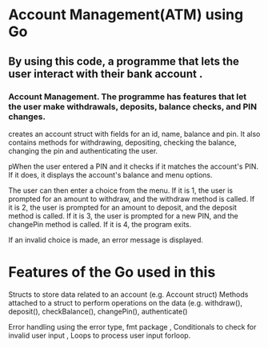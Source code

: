 # Account Management(ATM) using Go 

## By using this code, a programme that lets the user interact with their bank account . 

### Account Management. The programme has features that let the user make withdrawals, deposits, balance checks, and PIN changes.


creates an account struct with fields for an id, name, balance and pin. It also contains methods for withdrawing, depositing, checking the balance, changing the pin and authenticating the user.

pWhen the user entered a PIN and it checks if it matches the account's PIN. If it does, it displays the account's balance and menu options.

The user can then enter a choice from the menu. 
If it is 1, the user is prompted for an amount to withdraw, and the withdraw method is called. 
If it is 2, the user is prompted for an amount to deposit, and the deposit method is called.
If it is 3, the user is prompted for a new PIN, and the changePin method is called. 
If it is 4, the program exits.

If an invalid choice is made, an error message is displayed.


# Features of the Go used in this 

Structs to store data related to an account (e.g. Account struct)
Methods attached to a struct to perform operations on the data (e.g. 
withdraw(), 
deposit(), 
checkBalance(), 
changePin(), 
authenticate()

Error handling using the error type,
fmt package ,
Conditionals to check for invalid user input , 
Loops to process user input forloop.
